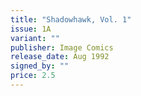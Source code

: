 ```yaml
---
title: "Shadowhawk, Vol. 1"
issue: 1A
variant: ""
publisher: Image Comics
release_date: Aug 1992
signed_by: ""
price: 2.5
---
```

